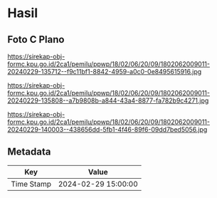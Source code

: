 # Hasil

## Foto C Plano

https://sirekap-obj-formc.kpu.go.id/2ca1/pemilu/ppwp/18/02/06/20/09/1802062009011-20240229-135712--f9c11bf1-8842-4959-a0c0-0e8495615916.jpg

https://sirekap-obj-formc.kpu.go.id/2ca1/pemilu/ppwp/18/02/06/20/09/1802062009011-20240229-135808--a7b9808b-a844-43a4-8877-fa782b9c4271.jpg

https://sirekap-obj-formc.kpu.go.id/2ca1/pemilu/ppwp/18/02/06/20/09/1802062009011-20240229-140003--438656dd-5fb1-4f46-89f6-09dd7bed5056.jpg


## Metadata

| Key        | Value               |
| ---------- | ------------------- |
| Time Stamp | 2024-02-29 15:00:00 |



